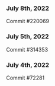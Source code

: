 ### July 8th, 2022

Commit #220069

### July 5th, 2022

Commit #314353


### July 4th, 2022

Commit #72281

